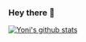 ### Hey there 👋

[![Yoni's github stats](https://github-readme-stats.vercel.app/api?username=yonifra&show_icons=true&theme=radical)](https://github.com/yonifra/github-readme-stats)
